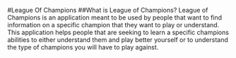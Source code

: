 #League Of Champions
##What is League of Champions?
League of Champions is an application meant to be used by people that want to find information on a specific champion that they want to play or understand. This application helps people that are seeking to learn a specific champions abilities to either understand them and play better yourself or to understand the type of champions you will have to play against. 
